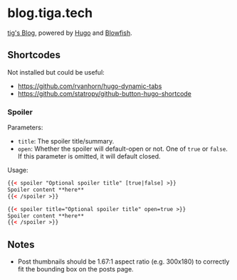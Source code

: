 # blog.tiga.tech

[tig's Blog](https://blog.tiga.tech), powered by [Hugo](https://gohugo.io/) and [Blowfish](https://github.com/nunocoracao/blowfish).

## Shortcodes

Not installed but could be useful:

* <https://github.com/rvanhorn/hugo-dynamic-tabs>
* <https://github.com/statropy/github-button-hugo-shortcode>

### Spoiler

Parameters:
- `title`: The spoiler title/summary.
- `open`: Whether the spoiler will default-open or not. One of `true` or `false`. If this parameter is omitted, it will default closed.

Usage:

```html
{{< spoiler "Optional spoiler title" [true|false] >}}
Spoiler content **here**
{{< /spoiler >}}
```

```html
{{< spoiler title="Optional spoiler title" open=true >}}
Spoiler content **here**
{{< /spoiler >}}
```

## Notes

* Post thumbnails should be 1.67:1 aspect ratio (e.g. 300x180) to correctly fit the bounding box on the posts page.
